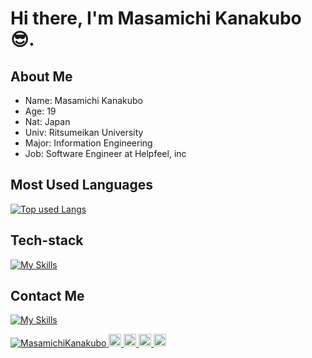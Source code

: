 # Hi there, I'm Masamichi Kanakubo😎.

## About Me
- Name: Masamichi Kanakubo
- Age: 19
- Nat: Japan
- Univ: Ritsumeikan University
- Major: Information Engineering
- Job: Software Engineer at Helpfeel, inc

## Most Used Languages
[![Top used Langs](https://github-readme-stats.vercel.app/api/top-langs/?username=MasamichiKanakubo&layout=compact&theme=tokyonight)](https://github.com/MasamichiKanakubo/)

## Tech-stack
[![My Skills](https://skillicons.dev/icons?i=python,typescript,nodejs,nextjs,jest,graphql,gcp,githubactions,docker,mysql,mongodb)](https://skillicons.dev)

## Contact Me
[![My Skills](https://skillicons.dev/icons?i=twitter,linkedin,gmail)](https://skillicons.dev)
 
<p align="left">
  <a href="https://github.com/MasamichiKanakubo/MasamichiKanakubo/">
    <img src="https://komarev.com/ghpvc/?username=MasamichiKanakubo" alt="MasamichiKanakubo" />
  </a>
  <a href="https://twitter.com/ma_kanakubo">
    <img height="20" src="https://img.shields.io/twitter/follow/ma_kanakubo?label=Twitter&logo=twitter&style=flat" />
  </a>
  <a href="https://github.com/MasamichiKanakubo">
    <img height="20" src="https://img.shields.io/github/followers/MasamichiKanakubo?label=follow&logo=github&style=flat" />
  </a>
  <a href="http://qiita.com/MasamichiKanakubo">
    <img height="20" src="https://qiita-badge.apiapi.app/s/MasamichiKanakubo/posts.svg" />
  </a>
  <//qiita.com/MasamichiKanakubo">
    <img height="20" src="https://qiita-badge.apiapi.app/s/MasamichiKanakubo/contributions.svg" />
  </a>
</p>
